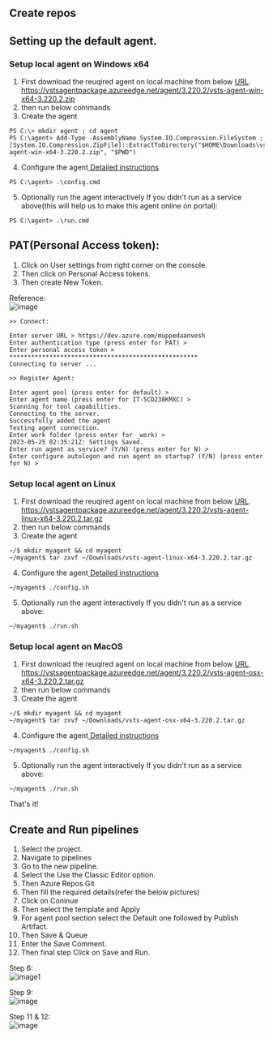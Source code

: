 ## Create repos
## Setting up the default agent.
### Setup local agent on Windows x64
1. First download the reuqired agent on local machine from below [URL](https://vstsagentpackage.azureedge.net/agent/3.220.2/vsts-agent-win-x64-3.220.2.zip).
https://vstsagentpackage.azureedge.net/agent/3.220.2/vsts-agent-win-x64-3.220.2.zip
2. then run below commands
3. Create the agent
```
PS C:\> mkdir agent ; cd agent
PS C:\agent> Add-Type -AssemblyName System.IO.Compression.FileSystem ; [System.IO.Compression.ZipFile]::ExtractToDirectory("$HOME\Downloads\vsts-agent-win-x64-3.220.2.zip", "$PWD")
```
4. Configure the agent[ Detailed instructions](https://learn.microsoft.com/en-us/azure/devops/pipelines/agents/windows-agent?view=azure-devops)
```
PS C:\agent> .\config.cmd
```
5. Optionally run the agent interactively
   If you didn't run as a service above(this will help us to make this agent online on portal):
```
PS C:\agent> .\run.cmd
```  
## PAT(Personal Access token):
1. Click on User settings from right corner on the console.  
2. Then click on Personal Access tokens.  
3. Then create New Token.  


Reference:  
![image](https://github.com/anveshmuppeda/azure/assets/115966808/50381803-0a19-452f-a82b-c7be4d9fa7ea)
```
>> Connect:

Enter server URL > https://dev.azure.com/muppedaanvesh
Enter authentication type (press enter for PAT) >
Enter personal access token > ****************************************************
Connecting to server ...

>> Register Agent:

Enter agent pool (press enter for default) >
Enter agent name (press enter for IT-5CD238KMXC) >
Scanning for tool capabilities.
Connecting to the server.
Successfully added the agent
Testing agent connection.
Enter work folder (press enter for _work) >
2023-05-25 02:35:21Z: Settings Saved.
Enter run agent as service? (Y/N) (press enter for N) >
Enter configure autologon and run agent on startup? (Y/N) (press enter for N) >
```
### Setup local agent on Linux
1. First download the reuqired agent on local machine from below [URL](https://vstsagentpackage.azureedge.net/agent/3.220.2/vsts-agent-linux-x64-3.220.2.tar.gz).
https://vstsagentpackage.azureedge.net/agent/3.220.2/vsts-agent-linux-x64-3.220.2.tar.gz
2. then run below commands
3. Create the agent
```
~/$ mkdir myagent && cd myagent
~/myagent$ tar zxvf ~/Downloads/vsts-agent-linux-x64-3.220.2.tar.gz
```
4. Configure the agent[ Detailed instructions](https://learn.microsoft.com/en-us/azure/devops/pipelines/agents/windows-agent?view=azure-devops)
```
~/myagent$ ./config.sh
```
5. Optionally run the agent interactively
   If you didn't run as a service above:
```
~/myagent$ ./run.sh
```
### Setup local agent on MacOS
1. First download the reuqired agent on local machine from below [URL](https://vstsagentpackage.azureedge.net/agent/3.220.2/vsts-agent-osx-x64-3.220.2.tar.gz).
https://vstsagentpackage.azureedge.net/agent/3.220.2/vsts-agent-osx-x64-3.220.2.tar.gz
2. then run below commands
3. Create the agent
```
~/$ mkdir myagent && cd myagent
~/myagent$ tar zxvf ~/Downloads/vsts-agent-osx-x64-3.220.2.tar.gz
```
4. Configure the agent[ Detailed instructions](https://learn.microsoft.com/en-us/azure/devops/pipelines/agents/windows-agent?view=azure-devops)
```
~/myagent$ ./config.sh
```
5. Optionally run the agent interactively
   If you didn't run as a service above:
```
~/myagent$ ./run.sh
```
That's it!


## Create and Run pipelines
1. Select the project.
2. Navigate to pipelines
3. Go to the new pipeline.
4. Select the Use the Classic Editor option.
5. Then Azure Repos Git
6. Then fill the required details(refer the below pictures)
7. Click on Coninue
8. Then select the template and Apply
9. For agent pool section select the Default one followed by Publish Artifact.
10. Then Save & Queue
11. Enter the Save Comment.
12. Then final step Click on Save and Run.  
  
Step 6:  
![image1](https://github.com/anveshmuppeda/azure/assets/115966808/02a853eb-edbd-4239-9791-e00a71622194)
  
Step 9:  
![image](https://github.com/anveshmuppeda/azure/assets/115966808/db573987-bdb6-409f-8fbe-03731965959c)  
  
Step 11 & 12:  
![image](https://github.com/anveshmuppeda/azure/assets/115966808/9736efcb-432a-4811-bcfb-2c560aff373e)  
